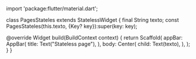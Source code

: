 import 'package:flutter/material.dart';

class PagesStateles extends StatelessWidget {
  final String texto;
  const PagesStateles(this.texto, {Key? key}):super(key: key);

  @override
  Widget build(BuildContext context) {
    return Scaffold(
      appBar: AppBar(
        title: Text("Stateless page"),
      ),
      body: Center(
        child: Text(texto),
      ),
    );
  }
}